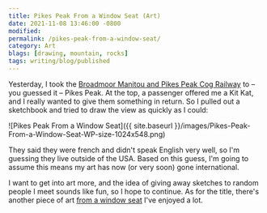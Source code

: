 ```yaml
---
title: Pikes Peak From a Window Seat (Art)
date: 2021-11-08 13:46:00 -0800
modified:
permalink: /pikes-peak-from-a-window-seat/
category: Art
blags: [drawing, mountain, rocks]
tags: writing/blog/published
---
```


Yesterday, I took the [Broadmoor Manitou and Pikes Peak Cog Railway](https://www.cograilway.com/) to – you guessed it – Pikes Peak. At the top, a passenger offered me a Kit Kat, and I really wanted to give them something in return. So I pulled out a sketchbook and tried to draw the view as quickly as I could:

![Pikes Peak From a Window Seat]({{ site.baseurl }}/images/Pikes-Peak-From-a-Window-Seat-WP-size-1024x548.png)

They said they were french and didn't speak English very well, so I'm guessing they live outside of the USA. Based on this guess, I'm going to assume this means my art has now (or very soon) gone international.

I want to get into art more, and the idea of giving away sketches to random people I meet sounds like fun, so I hope to continue. As for the title, there's another piece of art [from a window seat](https://www.youtube.com/watch?v=O1HzHh8uOJI) I've enjoyed a lot.
